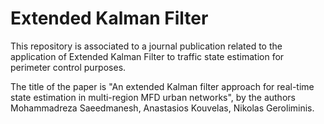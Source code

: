 # Extended Kalman Filter

This repository is associated to a journal publication related to the application of Extended Kalman Filter to traffic state estimation for perimeter control purposes.

The title of the paper is "An extended Kalman filter approach for real-time state estimation in multi-region MFD urban networks", by the authors Mohammadreza Saeedmanesh, Anastasios Kouvelas, Nikolas Geroliminis.